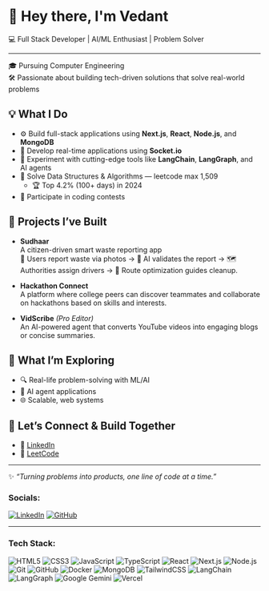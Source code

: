 # 👋 Hey there, I'm Vedant

💻 Full Stack Developer | AI/ML Enthusiast | Problem Solver  

---

🎓 Pursuing Computer Engineering  
🛠️ Passionate about building tech-driven solutions that solve real-world problems  

## 💡 What I Do

- ⚙️ Build full-stack applications using **Next.js**, **React**, **Node.js**, and **MongoDB**
- 🔄 Develop real-time applications using **Socket.io**
- 🧠 Experiment with cutting-edge tools like **LangChain**, **LangGraph**, and AI agents
- 🧮 Solve Data Structures & Algorithms  — leetcode max 1,509  
  - 🏆 Top 4.2% (100+ days) in 2024  
- 🧪 Participate in coding contests 

## 🔧 Projects I’ve Built

- **Sudhaar**  
  A citizen-driven smart waste reporting app  
  📸 Users report waste via photos → 🧠 AI validates the report → 🗺️ Authorities assign drivers → 🚛 Route optimization guides cleanup.

- **Hackathon Connect**  
  A platform where college peers can discover teammates and collaborate on hackathons based on skills and interests.

- **VidScribe** *(Pro Editor)*  
  An AI-powered agent that converts YouTube videos into engaging blogs or concise summaries.

## 🌱 What I’m Exploring

- 🔍 Real-life problem-solving with ML/AI
- 🤖 AI agent applications
- 🌐 Scalable, web systems

## 🤝 Let’s Connect & Build Together

- 🔗 [LinkedIn](https://www.linkedin.com/in/vedant-shingote-1827802a8/)
- 🧠 [LeetCode](https://leetcode.com/u/vedantshingote11/)

---

✨ *“Turning problems into products, one line of code at a time.”*

### **Socials:**
[![LinkedIn](https://img.shields.io/badge/-LinkedIn-blue)](https://www.linkedin.com/in/vedant-shingote-1827802a8/)
[![GitHub](https://img.shields.io/badge/-GitHub-lightgrey)](https://github.com/VedantShingote11)

---

### **Tech Stack:**
![HTML5](https://img.shields.io/badge/-HTML5-E34F26?style=flat-square&logo=html5&logoColor=white)
![CSS3](https://img.shields.io/badge/-CSS3-1572B6?style=flat-square&logo=css3)
![JavaScript](https://img.shields.io/badge/-JavaScript-F7DF1E?style=flat-square&logo=javascript&logoColor=black)
![TypeScript](https://img.shields.io/badge/-TypeScript-007ACC?style=flat-square&logo=typescript)
![React](https://img.shields.io/badge/-React-61DAFB?style=flat-square&logo=react)
![Next.js](https://img.shields.io/badge/-Next.js-000000?style=flat-square&logo=next.js)
![Node.js](https://img.shields.io/badge/-Node.js-339933?style=flat-square&logo=node.js&logoColor=white)
![Git](https://img.shields.io/badge/-Git-F05032?style=flat-square&logo=git&logoColor=white)
![GitHub](https://img.shields.io/badge/-GitHub-181717?style=flat-square&logo=github)
![Docker](https://img.shields.io/badge/-Docker-2496ED?style=flat-square&logo=docker&logoColor=white)
![MongoDB](https://img.shields.io/badge/-MongoDB-47A248?style=flat-square&logo=mongodb&logoColor=white)
![TailwindCSS](https://img.shields.io/badge/-TailwindCSS-06B6D4?style=flat-square&logo=tailwind-css&logoColor=white)
![LangChain](https://img.shields.io/badge/-LangChain-000000?style=flat-square&logo=langchain)
![LangGraph](https://img.shields.io/badge/-LangGraph-blueviolet?style=flat-square)
![Google Gemini](https://img.shields.io/badge/-Gemini-4285F4?style=flat-square&logo=google)
![Vercel](https://img.shields.io/badge/-Vercel-000000?style=flat-square&logo=vercel)
